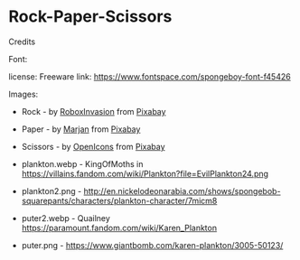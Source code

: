 # Rock-Paper-Scissors

Credits

Font:

license: Freeware
link: https://www.fontspace.com/spongeboy-font-f45426

Images: 

- Rock - by <a href="https://pixabay.com/users/roboxinvasion-998191/?utm_source=link-attribution&utm_medium=referral&utm_campaign=image&utm_content=891886">RoboxInvasion</a> from <a href="https://pixabay.com//?utm_source=link-attribution&utm_medium=referral&utm_campaign=image&utm_content=891886">Pixabay</a>

- Paper - by <a href="https://pixabay.com/users/marjanno-8445616/?utm_source=link-attribution&utm_medium=referral&utm_campaign=image&utm_content=3363985">Marjan</a> from <a href="https://pixabay.com//?utm_source=link-attribution&utm_medium=referral&utm_campaign=image&utm_content=3363985">Pixabay</a>

- Scissors -  by <a href="https://pixabay.com/users/openicons-28911/?utm_source=link-attribution&utm_medium=referral&utm_campaign=image&utm_content=97585">OpenIcons</a> from <a href="https://pixabay.com//?utm_source=link-attribution&utm_medium=referral&utm_campaign=image&utm_content=97585">Pixabay</a>

- plankton.webp - KingOfMoths in https://villains.fandom.com/wiki/Plankton?file=EvilPlankton24.png

- plankton2.png - http://en.nickelodeonarabia.com/shows/spongebob-squarepants/characters/plankton-character/7micm8

- puter2.webp - Quailney https://paramount.fandom.com/wiki/Karen_Plankton

- puter.png - https://www.giantbomb.com/karen-plankton/3005-50123/

